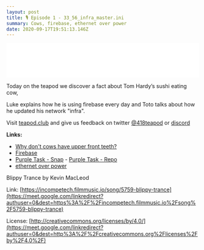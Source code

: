 ```yaml
---
layout: post
title: 🎙️ Episode 1 - 33_56_infra_master.ini
summary: Cows, firebase, ethernet over power
date: 2020-09-17T19:51:13.146Z
---
```

<iframe style="border: none" src="//html5-player.libsyn.com/embed/episode/id/16054898/height/90/theme/custom/thumbnail/yes/direction/backward/render-playlist/no/custom-color/87A93A/" height="90" width="100%" scrolling="no"  allowfullscreen webkitallowfullscreen mozallowfullscreen oallowfullscreen msallowfullscreen></iframe>

Today on the teapod we discover a fact about Tom Hardy’s sushi eating cow,

Luke explains how he is using firebase every day and Toto talks about how he updated his network "infra".

Visit [teapod.club](https://teapod.club) and give us feedback on twitter [@418teapod](https://twitter.com/418teapod) or [discord](https://discord.gg/WJtHWWz)

**Links:**

* [Why don't cows have upper front teeth?](https://www.quora.com/Why-dont-cows-have-upper-front-teeth?share=1)
* [Firebase](https://firebase.google.com/)
* [Purple Task - Snap](https://snapcraft.io/purple-task) - [Purple Task - Repo](https://github.com/mivoligo/purple_task)[](https://smile.amazon.co.uk/gp/product/B06VW1WCCD)
* [ethernet over power](https://smile.amazon.co.uk/gp/product/B06VW1WCCD)

Blippy Trance by Kevin MacLeod 

Link: [https://incompetech.filmmusic.io/song/5759-blippy-trance](https://meet.google.com/linkredirect?authuser=0&dest=https%3A%2F%2Fincompetech.filmmusic.io%2Fsong%2F5759-blippy-trance)

License: [http://creativecommons.org/licenses/by/4.0/](https://meet.google.com/linkredirect?authuser=0&dest=http%3A%2F%2Fcreativecommons.org%2Flicenses%2Fby%2F4.0%2F)